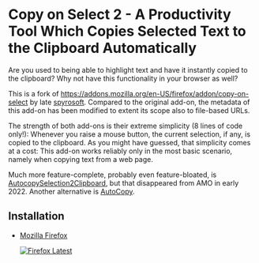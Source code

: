 [link-amo]: https://addons.mozilla.org/en-US/firefox/addon/copy-on-select-2

# Copy on Select 2 - A Productivity Tool Which Copies Selected Text to the Clipboard Automatically

Are you used to being able to highlight text and have it
instantly copied to the clipboard?  Why not have this
functionality in your browser as well?

This is a fork of
https://addons.mozilla.org/en-US/firefox/addon/copy-on-select by
late
[spyrosoft](https://addons.mozilla.org/en-US/firefox/user/5778000).
Compared to the original add-on, the metadata of this add-on has
been modified to extent its scope also to file-based URLs.

The strength of both add-ons is their extreme simplicity (8 lines
of code only!): Whenever you raise a mouse button, the current
selection, if any, is copied to the clipboard.  As you might have
guessed, that simplicity comes at a cost: This add-on works
reliably only in the most basic scenario, namely when copying
text from a web page.

Much more feature-complete, probably even feature-bloated, is
[AutocopySelection2Clipboard](https://addons.mozilla.org/en-US/firefox/addon/autocopyselection2clipboard),
but that disappeared from AMO in early 2022.  Another alternative
is
[AutoCopy](https://addons.mozilla.org/en-US/firefox/addon/autocopy-we).

## Installation

- [Mozilla Firefox][link-amo]

  [![Firefox Latest](https://img.shields.io/amo/v/copy-on-select-2)][link-amo]
